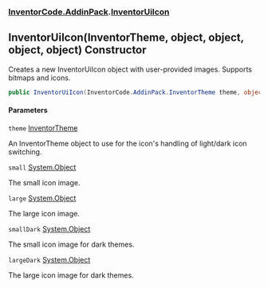 ### [InventorCode\.AddinPack](InventorCode.AddinPack.md 'InventorCode\.AddinPack').[InventorUiIcon](InventorCode.AddinPack.InventorUiIcon.md 'InventorCode\.AddinPack\.InventorUiIcon')

## InventorUiIcon\(InventorTheme, object, object, object, object\) Constructor

Creates a new InventorUiIcon object with user\-provided images\. Supports bitmaps and icons\.

```csharp
public InventorUiIcon(InventorCode.AddinPack.InventorTheme theme, object small, object large, object smallDark, object largeDark);
```
#### Parameters

<a name='InventorCode.AddinPack.InventorUiIcon.InventorUiIcon(InventorCode.AddinPack.InventorTheme,object,object,object,object).theme'></a>

`theme` [InventorTheme](InventorCode.AddinPack.InventorTheme.md 'InventorCode\.AddinPack\.InventorTheme')

An InventorTheme object to use for the icon's handling of light/dark icon switching\.

<a name='InventorCode.AddinPack.InventorUiIcon.InventorUiIcon(InventorCode.AddinPack.InventorTheme,object,object,object,object).small'></a>

`small` [System\.Object](https://learn.microsoft.com/en-us/dotnet/api/system.object 'System\.Object')

The small icon image\.

<a name='InventorCode.AddinPack.InventorUiIcon.InventorUiIcon(InventorCode.AddinPack.InventorTheme,object,object,object,object).large'></a>

`large` [System\.Object](https://learn.microsoft.com/en-us/dotnet/api/system.object 'System\.Object')

The large icon image\.

<a name='InventorCode.AddinPack.InventorUiIcon.InventorUiIcon(InventorCode.AddinPack.InventorTheme,object,object,object,object).smallDark'></a>

`smallDark` [System\.Object](https://learn.microsoft.com/en-us/dotnet/api/system.object 'System\.Object')

The small icon image for dark themes\.

<a name='InventorCode.AddinPack.InventorUiIcon.InventorUiIcon(InventorCode.AddinPack.InventorTheme,object,object,object,object).largeDark'></a>

`largeDark` [System\.Object](https://learn.microsoft.com/en-us/dotnet/api/system.object 'System\.Object')

The large icon image for dark themes\.
